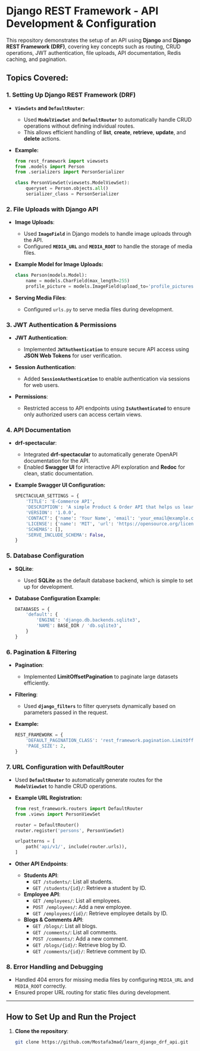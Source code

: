 # Django REST Framework - API Development & Configuration

This repository demonstrates the setup of an API using **Django** and **Django REST Framework (DRF)**, covering key concepts such as routing, CRUD operations, JWT authentication, file uploads, API documentation, Redis caching, and pagination.

## Topics Covered:

### 1. **Setting Up Django REST Framework (DRF)**
   - **`ViewSets` and `DefaultRouter`**:
     - Used **`ModelViewSet`** and **`DefaultRouter`** to automatically handle CRUD operations without defining individual routes.
     - This allows efficient handling of **list**, **create**, **retrieve**, **update**, and **delete** actions.
   
   - **Example:**
     ```python
     from rest_framework import viewsets
     from .models import Person
     from .serializers import PersonSerializer

     class PersonViewSet(viewsets.ModelViewSet):
         queryset = Person.objects.all()
         serializer_class = PersonSerializer
     ```

### 2. **File Uploads with Django API**
   - **Image Uploads**:
     - Used **`ImageField`** in Django models to handle image uploads through the API.
     - Configured **`MEDIA_URL`** and **`MEDIA_ROOT`** to handle the storage of media files.
   
   - **Example Model for Image Uploads:**
     ```python
     class Person(models.Model):
         name = models.CharField(max_length=255)
         profile_picture = models.ImageField(upload_to='profile_pictures/', null=True, blank=True)
     ```
   
   - **Serving Media Files**:
     - Configured `urls.py` to serve media files during development.

### 3. **JWT Authentication & Permissions**
   - **JWT Authentication**:
     - Implemented **`JWTAuthentication`** to ensure secure API access using **JSON Web Tokens** for user verification.
   
   - **Session Authentication**:
     - Added **`SessionAuthentication`** to enable authentication via sessions for web users.

   - **Permissions**:
     - Restricted access to API endpoints using **`IsAuthenticated`** to ensure only authorized users can access certain views.

### 4. **API Documentation**
   - **drf-spectacular**:
     - Integrated **drf-spectacular** to automatically generate OpenAPI documentation for the API.
     - Enabled **Swagger UI** for interactive API exploration and **Redoc** for clean, static documentation.

   - **Example Swagger UI Configuration:**
     ```python
     SPECTACULAR_SETTINGS = {
         'TITLE': 'E-Commerce API',
         'DESCRIPTION': 'A simple Product & Order API that helps us learn Django REST Framework',
         'VERSION': '1.0.0',
         'CONTACT': {'name': 'Your Name', 'email': 'your_email@example.com'},
         'LICENSE': {'name': 'MIT', 'url': 'https://opensource.org/licenses/MIT'},
         'SCHEMAS': [],
         'SERVE_INCLUDE_SCHEMA': False,
     }
     ```

### 5. **Database Configuration**
   - **SQLite**:
     - Used **SQLite** as the default database backend, which is simple to set up for development.
   
   - **Database Configuration Example:**
     ```python
     DATABASES = {
         'default': {
             'ENGINE': 'django.db.backends.sqlite3',
             'NAME': BASE_DIR / 'db.sqlite3',
         }
     }
     ```

### 6. **Pagination & Filtering**
   - **Pagination**:
     - Implemented **LimitOffsetPagination** to paginate large datasets efficiently.
   
   - **Filtering**:
     - Used **`django_filters`** to filter querysets dynamically based on parameters passed in the request.

   - **Example:**
     ```python
     REST_FRAMEWORK = {
         'DEFAULT_PAGINATION_CLASS': 'rest_framework.pagination.LimitOffsetPagination',
         'PAGE_SIZE': 2,
     }
     ```

### 7. **URL Configuration with DefaultRouter**
   - Used **`DefaultRouter`** to automatically generate routes for the **`ModelViewSet`** to handle CRUD operations.
   
   - **Example URL Registration:**
     ```python
     from rest_framework.routers import DefaultRouter
     from .views import PersonViewSet

     router = DefaultRouter()
     router.register('persons', PersonViewSet)

     urlpatterns = [
         path('api/v1/', include(router.urls)),
     ]
     ```

   - **Other API Endpoints**:
     - **Students API**:
       - `GET /students/`: List all students.
       - `GET /students/{id}/`: Retrieve a student by ID.
     - **Employee API**:
       - `GET /employees/`: List all employees.
       - `POST /employees/`: Add a new employee.
       - `GET /employees/{id}/`: Retrieve employee details by ID.
     - **Blogs & Comments API**:
       - `GET /blogs/`: List all blogs.
       - `GET /comments/`: List all comments.
       - `POST /comments/`: Add a new comment.
       - `GET /blogs/{id}/`: Retrieve blog by ID.
       - `GET /comments/{id}/`: Retrieve comment by ID.

### 8. **Error Handling and Debugging**
   - Handled 404 errors for missing media files by configuring `MEDIA_URL` and `MEDIA_ROOT` correctly.
   - Ensured proper URL routing for static files during development.

---

## How to Set Up and Run the Project

1. **Clone the repository**:
   ```bash
   git clone https://github.com/Mostafa3mad/learn_django_drf_api.git
